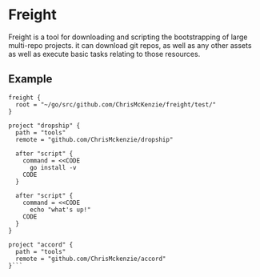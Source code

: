 # Freight

Freight is a tool for downloading and scripting the bootstrapping of large multi-repo projects. it can download git repos, as well 
as any other assets as well as execute basic tasks relating to those resources.

## Example
```
freight {
  root = "~/go/src/github.com/ChrisMcKenzie/freight/test/"
}

project "dropship" {
  path = "tools"
  remote = "github.com/ChrisMckenzie/dropship"

  after "script" {
    command = <<CODE
      go install -v
    CODE
  }

  after "script" {
    command = <<CODE
      echo "what's up!"
    CODE
  }
}

project "accord" {
  path = "tools"
  remote = "github.com/ChrisMckenzie/accord"
}```
